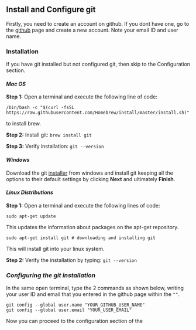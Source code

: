 ## Install and Configure git
Firstly, you need to create an account on github. If you dont have one, go to the [github](https://github.com/) page and create a new account. Note your email ID and user name.

### Installation
If you have git installed but not configured git, then skip to the Configuration section.

#### *Mac OS*
**Step 1:** Open a terminal and execute the following line of code:
```
/bin/bash -c "$(curl -fsSL https://raw.githubusercontent.com/Homebrew/install/master/install.sh)"
```
to install brew.

**Step 2:** Install git: `brew install git`

**Step 3:** Verify installation: `git --version`

#### *Windows*

Download the git [installer](https://gitforwindows.org/) from windows and install git keeping all the options to their default settings by clicking **Next** and ultimately **Finish**.

#### *Linux Distributions*

**Step 1:** Open a terminal and execute the following lines of code:

```
sudo apt-get update
```
This updates the information about packages on the apt-get repository.
```
sudo apt-get install git # downloading and installing git
```
This will install git into your linux system.

**Step 2:** Verify the installation by typing: `git --version`

### *Configuring the git installation*

In the same open terminal, type the 2 commands as shown below, writing your user ID and email that you entered in the github page within the `""`.
```
git config --global user.name "YOUR_GITHUB_USER_NAME"
git config --global user.email "YOUR_USER_EMAIL"
```

Now you can proceed to the configuration section of the 
